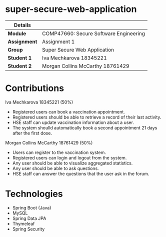 # super-secure-web-application

| Details   |     | 
| --- | --- | 
| **Module** |  COMP47660: Secure Software Engineering |
| **Assignment** |  Assignment 1 |
| **Group** | Super Secure Web Application |
| **Student 1** | Iva Mechkarova 18345221 | 
| **Student 2** | Morgan Collins McCarthy  18761429 |  

# Contributions 
Iva Mechkarova 18345221 (50%)
- Registered users can book a vaccination appointment.
- Registered users should be able to retrieve a record of their last activity.
- HSE staff can update vaccination information about a user.
- The system shoulld automatically book a second appointment 21 days after the first dose.

Morgan Collins McCarthy 18761429 (50%)
- Users can register to the vaccination system.
- Registered users can login and logout from the system.
- Any user should be able to visualize aggregated statistics.
- Any user should be able to ask questions.
- HSE staff can answer the questions that the user ask in the forum.

# Technologies
- Spring Boot (Java)
- MySQL
- Spring Data JPA
- Thymeleaf
- Spring Security
